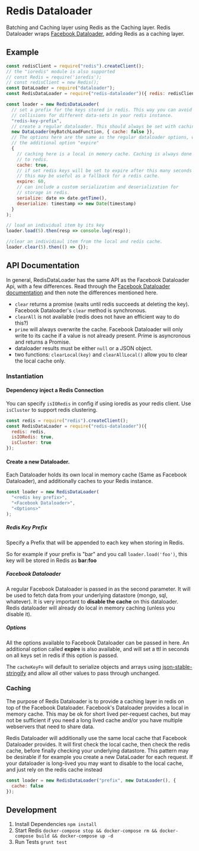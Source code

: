 # Redis Dataloader

Batching and Caching layer using Redis as the Caching layer.
Redis Dataloader wraps [Facebook Dataloader](https://github.com/facebook/dataloader),
adding Redis as a caching layer.

## Example

```javascript
const redisClient = require("redis").createClient();
// the "ioredis" module is also supported
// const Redis = require('ioredis');
// const redisClient = new Redis();
const DataLoader = require("dataloader");
const RedisDataLoader = require("redis-dataloader")({ redis: redisClient });

const loader = new RedisDataLoader(
  // set a prefix for the keys stored in redis. This way you can avoid key
  // collisions for different data-sets in your redis instance.
  "redis-key-prefix",
  // create a regular dataloader. This should always be set with caching disabled.
  new DataLoader(myBatchLoadFunction, { cache: false }),
  // The options here are the same as the regular dataloader options, with
  // the additional option "expire"
  {
    // caching here is a local in memory cache. Caching is always done
    // to redis.
    cache: true,
    // if set redis keys will be set to expire after this many seconds
    // this may be useful as a fallback for a redis cache.
    expire: 60,
    // can include a custom serialization and deserialization for
    // storage in redis.
    serialize: date => date.getTime(),
    deserialize: timestamp => new Date(timestamp)
  }
);

// load an individual item by its key
loader.load(5).then(resp => console.log(resp));

//clear an individiaul item from the local and redis cache.
loader.clear(5).then(() => {});
```

## API Documentation

In general, RedisDataLoader has the same API as the Facebook Dataloader Api,
with a few differences. Read through the [Facebook Dataloader documentation](https://github.com/facebook/dataloader) and then note the differences mentioned here.

- `clear` returns a promise (waits until redis succeeds at deleting the key). Facebook Dataloader's `clear` method is synchronous.
- `clearAll` is not available (redis does not have an efficient way to do this?)
- `prime` will always overwrite the cache. Facebook Dataloader will only write to
  its cache if a value is not already present. Prime is asyncronous and returns a Promise.
- dataloader results must be either `null` or a JSON object.
- two functions: `clearLocal(key)` and `clearAllLocal()` allow you to clear the local cache only.

### Instantiation

#### Dependency inject a Redis Connection

You can specify `isIORedis` in config if using ioredis as your redis client. Use `isCluster` to support redis clustering.

```javascript
const redis = require("redis").createClient();
const RedisDataLoader = require("redis-dataloader")({
  redis: redis,
  isIORedis: true,
  isCluster: true
});
```

#### Create a new Dataloader.

Each Dataloader holds its own local in memory cache (Same as Facebook Dataloader),
and additionally caches to your Redis instance.

```javascript
const loader = new RedisDataLoader(
  "<redis key prefix>",
  "<Facebook Dataloader>",
  "<Options>"
);
```

##### Redis Key Prefix

Specify a Prefix that will be appended to each key when storing in Redis.

So for example if your prefix is "bar" and you call `loader.load('foo')`, this key
will be stored in Redis as **bar:foo**

##### Facebook Dataloader

A regular Facebook Dataloader is passed in as the second parameter. It will be
used to fetch data from your underlying datastore (mongo, sql, whatever).
It is very important to **disable the cache** on this dataloader. Redis dataloader
will already do local in memory caching (unless you disable it).

##### Options

All the options available to Facebook Dataloader can be passed in here. An
additional option called **expire** is also available, and will set a ttl in seconds
on all keys set in redis if this option is passed.

The `cacheKeyFn` will default to serialize objects and arrays using [json-stable-stringify](https://github.com/substack/json-stable-stringify) and allow all other values to pass through unchanged.

### Caching

The purpose of Redis Dataloader is to provide a caching layer in redis on top
of the Facebook Dataloader. Facebook's Dataloader provides a local in memory cache.
This may be ok for short lived per-request caches, but may not be sufficient if
you need a long lived cache and/or you have multiple webservers that need to share
data.

Redis Dataloader will additionally use the same local cache that Facebook Dataloader
provides. It will first check the local cache, then check the redis cache, before
finally checking your underlying datastore. This pattern may be desirable if for
example you create a new DataLoader for each request. If your dataloader is long-lived
you may want to disable to the local cache, and just rely on the redis cache instead

```javascript
const loader = new RedisDataLoader("prefix", new DataLoader(), {
  cache: false
});
```

## Development

1. Install Dependencies `npm install`
1. Start Redis `docker-compose stop && docker-compose rm && docker-compose build && docker-compose up -d`
1. Run Tests `grunt test`
